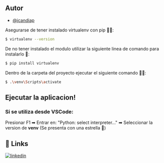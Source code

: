 ## Autor
- [@jcandiap](https://github.com/jcandiap)


Asegurarse de tener instalado virtualenv con pip 🕵️‍♂️:
```bash
$ virtualenv --version
```
De no tener instalado el modulo utilizar la siguiente linea de comando para instalarlo 🌠:
```bash
$ pip install virtualenv
```
Dentro de la carpeta del proyecto ejecutar el siguiente comando 🏃‍♀️:
```bash
$ .\venv\Scripts\activate
```
## Ejecutar la aplicacion!
### Si se utiliza desde VSCode:

Presionar F1 ➡ Entrar en: "Python: select interpreter..." ➡ Seleccionar la version de **venv** (Se presenta con una estrella 🌟)

## 🔗 Links
[![linkedin](https://img.shields.io/badge/linkedin-0A66C2?style=for-the-badge&logo=linkedin&logoColor=white)](https://www.linkedin.com/in/jcandiap/)